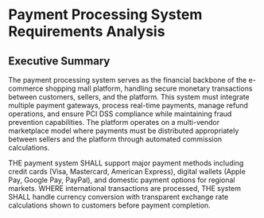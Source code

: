 # Payment Processing System Requirements Analysis

## Executive Summary

The payment processing system serves as the financial backbone of the e-commerce shopping mall platform, handling secure monetary transactions between customers, sellers, and the platform. This system must integrate multiple payment gateways, process real-time payments, manage refund operations, and ensure PCI DSS compliance while maintaining fraud prevention capabilities. The platform operates on a multi-vendor marketplace model where payments must be distributed appropriately between sellers and the platform through automated commission calculations.

THE payment system SHALL support major payment methods including credit cards (Visa, Mastercard, American Express), digital wallets (Apple Pay, Google Pay, PayPal), and domestic payment options for regional markets. WHERE international transactions are processed, THE system SHALL handle currency conversion with transparent exchange rate calculations shown to customers before payment completion.